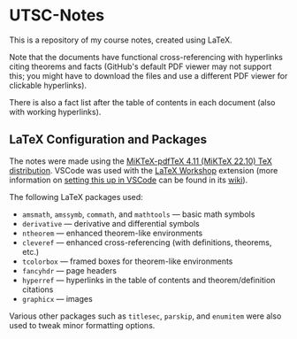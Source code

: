 # UTSC-Notes

This is a repository of my course notes, created using LaTeX.

Note that the documents have functional cross-referencing with hyperlinks citing theorems and facts (GitHub's default
PDF viewer may not support this; you might have to download the files and use a different PDF viewer for clickable
hyperlinks).

There is also a fact list after the table of contents in each document (also with working hyperlinks).

## LaTeX Configuration and Packages

The notes were made using the [MiKTeX-pdfTeX 4.11 (MiKTeX 22.10) TeX distribution](https://miktex.org/). VSCode was
used with the [LaTeX Workshop](https://marketplace.visualstudio.com/items?itemName=James-Yu.latex-workshop) extension
(more information on [setting this up in VSCode](https://github.com/James-Yu/LaTeX-Workshop/wiki/Install) can be found
in its [wiki](https://github.com/James-Yu/LaTeX-Workshop/wiki)).

The following LaTeX packages used:

- `amsmath`, `amssymb`, `commath`, and `mathtools` &mdash; basic math symbols
- `derivative` &mdash; derivative and differential symbols
- `ntheorem` &mdash; enhanced theorem-like environments
- `cleveref` &mdash; enhanced cross-referencing (with definitions, theorems, etc.)
- `tcolorbox` &mdash; framed boxes for theorem-like environments
- `fancyhdr` &mdash; page headers
- `hyperref` &mdash; hyperlinks in the table of contents and theorem/definition citations
- `graphicx` &mdash; images

Various other packages such as `titlesec`, `parskip`, and `enumitem` were also used to tweak minor formatting options.
